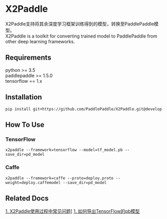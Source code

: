 # X2Paddle
X2Paddle支持将其余深度学习框架训练得到的模型，转换至PaddlePaddle模型。  
X2Paddle is a toolkit for converting trained model to PaddlePaddle from other deep learning frameworks.

## Requirements

python >= 3.5  
paddlepaddle >= 1.5.0  
tensorflow == 1.x  

## Installation
```
pip install git+https://github.com/PaddlePaddle/X2Paddle.git@develop
```

## How To Use
### TensorFlow
```
x2paddle --framework=tensorflow --model=tf_model.pb --save_dir=pd_model
```
### Caffe
```
x2paddle --framework=caffe --proto=deploy.proto --weight=deploy.caffemodel --save_dir=pd_model
```

## Related Docs
[1. X2Paddle使用过程中常见问题](Q&A.md)]
[1. 如何导出TensorFlow的pb模型](export_tf_model.md)
